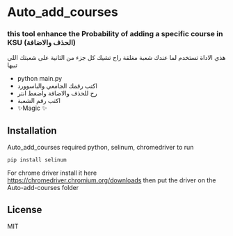 # Auto_add_courses
### this tool enhance the Probability of adding a specific course in KSU (الحذف والاضافة)


هذي الاداة تستخدم لما عندك شعبة مغلقة 
راح تشيك كل جزء من الثانية على شعبتك اللي تبيها

- python main.py
- اكتب رقمك الجامعي والباسوورد
- رح للحذف والاضافة واضغط انتر
- اكتب رقم الشعبة
- ✨Magic ✨

## Installation

Auto_add_courses required python, selinum, chromedriver to run


```
pip install selinum
```
For chrome driver install it here https://chromedriver.chromium.org/downloads then put the driver on the Auto-add-courses folder

## License

MIT
